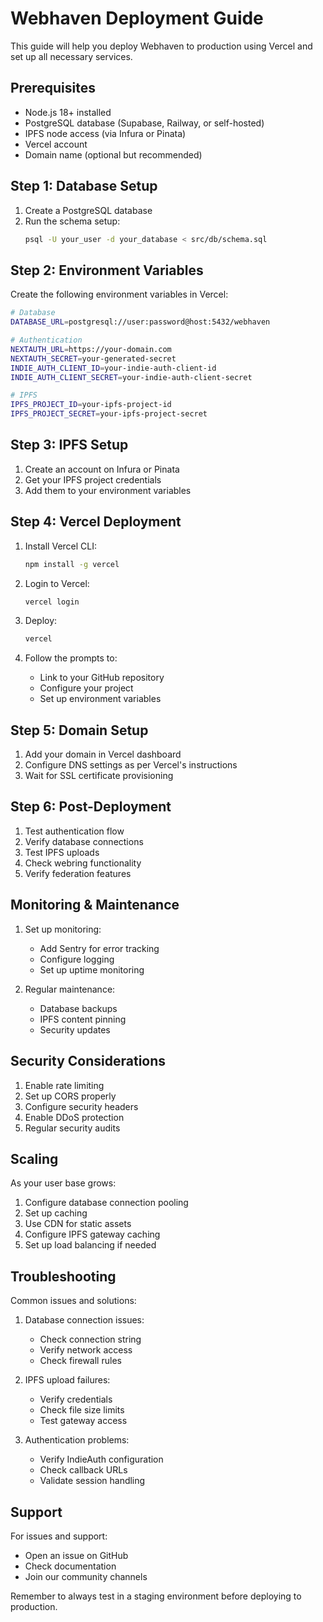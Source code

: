 # Webhaven Deployment Guide

This guide will help you deploy Webhaven to production using Vercel and set up all necessary services.

## Prerequisites

- Node.js 18+ installed
- PostgreSQL database (Supabase, Railway, or self-hosted)
- IPFS node access (via Infura or Pinata)
- Vercel account
- Domain name (optional but recommended)

## Step 1: Database Setup

1. Create a PostgreSQL database
2. Run the schema setup:
   ```bash
   psql -U your_user -d your_database < src/db/schema.sql
   ```

## Step 2: Environment Variables

Create the following environment variables in Vercel:

```bash
# Database
DATABASE_URL=postgresql://user:password@host:5432/webhaven

# Authentication
NEXTAUTH_URL=https://your-domain.com
NEXTAUTH_SECRET=your-generated-secret
INDIE_AUTH_CLIENT_ID=your-indie-auth-client-id
INDIE_AUTH_CLIENT_SECRET=your-indie-auth-client-secret

# IPFS
IPFS_PROJECT_ID=your-ipfs-project-id
IPFS_PROJECT_SECRET=your-ipfs-project-secret
```

## Step 3: IPFS Setup

1. Create an account on Infura or Pinata
2. Get your IPFS project credentials
3. Add them to your environment variables

## Step 4: Vercel Deployment

1. Install Vercel CLI:
   ```bash
   npm install -g vercel
   ```

2. Login to Vercel:
   ```bash
   vercel login
   ```

3. Deploy:
   ```bash
   vercel
   ```

4. Follow the prompts to:
   - Link to your GitHub repository
   - Configure your project
   - Set up environment variables

## Step 5: Domain Setup

1. Add your domain in Vercel dashboard
2. Configure DNS settings as per Vercel's instructions
3. Wait for SSL certificate provisioning

## Step 6: Post-Deployment

1. Test authentication flow
2. Verify database connections
3. Test IPFS uploads
4. Check webring functionality
5. Verify federation features

## Monitoring & Maintenance

1. Set up monitoring:
   - Add Sentry for error tracking
   - Configure logging
   - Set up uptime monitoring

2. Regular maintenance:
   - Database backups
   - IPFS content pinning
   - Security updates

## Security Considerations

1. Enable rate limiting
2. Set up CORS properly
3. Configure security headers
4. Enable DDoS protection
5. Regular security audits

## Scaling

As your user base grows:

1. Configure database connection pooling
2. Set up caching
3. Use CDN for static assets
4. Configure IPFS gateway caching
5. Set up load balancing if needed

## Troubleshooting

Common issues and solutions:

1. Database connection issues:
   - Check connection string
   - Verify network access
   - Check firewall rules

2. IPFS upload failures:
   - Verify credentials
   - Check file size limits
   - Test gateway access

3. Authentication problems:
   - Verify IndieAuth configuration
   - Check callback URLs
   - Validate session handling

## Support

For issues and support:
- Open an issue on GitHub
- Check documentation
- Join our community channels

Remember to always test in a staging environment before deploying to production.